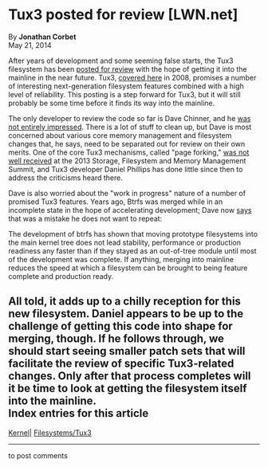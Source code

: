 # Tux3 posted for review [LWN.net]

By **Jonathan Corbet**  
May 21, 2014 

After years of development and some seeming false starts, the Tux3 filesystem has been [posted for review](/Articles/599348/) with the hope of getting it into the mainline in the near future. Tux3, [covered here](/Articles/309094/) in 2008, promises a number of interesting next-generation filesystem features combined with a high level of reliability. This posting is a step forward for Tux3, but it will still probably be some time before it finds its way into the mainline. 

The only developer to review the code so far is Dave Chinner, and he [was not entirely impressed](/Articles/599797/). There is a lot of stuff to clean up, but Dave is most concerned about various core memory management and filesystem changes that, he says, need to be separated out for review on their own merits. One of the core Tux3 mechanisms, called "page forking," [was not well received](/Articles/548091/) at the 2013 Storage, Filesystem and Memory Management Summit, and Tux3 developer Daniel Phillips has done little since then to address the criticisms heard there. 

Dave is also worried about the "work in progress" nature of a number of promised Tux3 features. Years ago, Btrfs was merged while in an incomplete state in the hope of accelerating development; Dave now [says](/Articles/599799/) that was a mistake he does not want to repeat: 

The development of btrfs has shown that moving prototype filesystems into the main kernel tree does not lead stability, performance or production readiness any faster than if they stayed as an out-of-tree module until most of the development was complete. If anything, merging into mainline reduces the speed at which a filesystem can be brought to being feature complete and production ready. 

All told, it adds up to a chilly reception for this new filesystem. Daniel appears to be up to the challenge of getting this code into shape for merging, though. If he follows through, we should start seeing smaller patch sets that will facilitate the review of specific Tux3-related changes. Only after that process completes will it be time to look at getting the filesystem itself into the mainline.  
Index entries for this article  
---  
[Kernel](/Kernel/Index)| [Filesystems/Tux3](/Kernel/Index#Filesystems-Tux3)  
  


* * *

to post comments 

